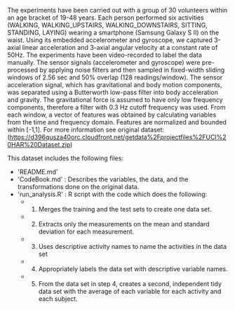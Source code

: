 
The experiments have been carried out with a group of 30 volunteers within an age bracket of 19-48 years. Each person performed six activities (WALKING, WALKING_UPSTAIRS, WALKING_DOWNSTAIRS, SITTING, STANDING, LAYING) wearing a smartphone (Samsung Galaxy S II) on the waist. Using its embedded accelerometer and gyroscope, we captured 3-axial linear acceleration and 3-axial angular velocity at a constant rate of 50Hz. The experiments have been video-recorded to label the data manually.
The sensor signals (accelerometer and gyroscope) were pre-processed by applying noise filters and then sampled in fixed-width sliding windows of 2.56 sec and 50% overlap (128 readings/window). The sensor acceleration signal, which has gravitational and body motion components, was separated using a Butterworth low-pass filter into body acceleration and gravity. The gravitational force is assumed to have only low frequency components, therefore a filter with 0.3 Hz cutoff frequency was used. From each window, a vector of features was obtained by calculating variables from the time and frequency domain.
Features are normalized and bounded within [-1,1].
For more information see original dataset: (https://d396qusza40orc.cloudfront.net/getdata%2Fprojectfiles%2FUCI%20HAR%20Dataset.zip)

This dataset includes the following files: 

* 'README.md'
* 'CodeBook.md' : Describes the variables, the data, and the transformations done on the original data.
* 'run_analysis.R' : R script with the code which does the following: 
	* 1. Merges the training and the test sets to create one data set.
	* 2. Extracts only the measurements on the mean and standard deviation for each measurement. 
	* 3. Uses descriptive activity names to name the activities in the data set
	* 4. Appropriately labels the data set with descriptive variable names. 
	* 5. From the data set in step 4, creates a second, independent tidy data set with the average of each variable for each activity and each subject.